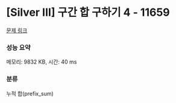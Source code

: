 # [Silver III] 구간 합 구하기 4 - 11659 

[문제 링크](https://www.acmicpc.net/problem/11659) 

### 성능 요약

메모리: 9832 KB, 시간: 40 ms

### 분류

누적 합(prefix_sum)


